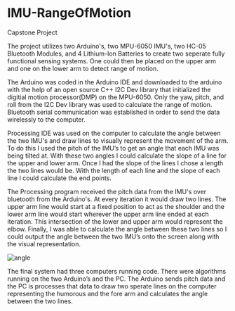 # IMU-RangeOfMotion
Capstone Project

The project utilizes two Arduino's, two MPU-6050 IMU's, two HC-05 Bluetooth Modules, and 4 Lithium-Ion Batteries to create two seperate fully functional sensing systems. One could then be placed on the upper arm and one on the lower arm to detect range of motion.

The Arduino was coded in the Arduino IDE and downloaded to the arduino with the help of an open source C++ I2C Dev library that initialized the digitial motion processor(DMP) on the MPU-6050. Only the yaw, pitch, and roll from the I2C Dev library was used to calculate the range of motion. Bluetooth serial communication was established in order to send the data wirelessly to the computer.

Processing IDE was used on the computer to calculate the angle between the two IMU's and draw lines to visually represent the movement of the arm. To do this I used the pitch of the IMU’s to get an angle that each IMU was being tilted at. With these two angles I could calculate the slope of a line for the upper and lower arm. Once I had the slope of the lines I chose a length the two lines would be. With the length of each line and the slope of each line I could calculate the end points.

The Processing program received the pitch data from the IMU's over bluetooth from the Arduino's. At every iteration it would draw two lines. The upper arm line would start at a fixed position to act as the shoulder and the lower arm line would start wherever the upper arm line ended at each iteration. This intersection of the lower and upper arm would represent the elbow. Finally, I was able to calculate the angle between these two lines so I could output the angle between the two IMU’s onto the screen along with the visual representation.

![angle](https://user-images.githubusercontent.com/27930636/44106296-1b249fa2-9fa9-11e8-87ac-371d8a9a9c68.JPG)

The final system had three computers running code. There were algorithms running on the two Arduino’s and the PC. The Arduino sends pitch data and the PC is processes that data to draw two sperate lines on the computer representing the humorous and the fore arm and calculates the angle between the two lines.
